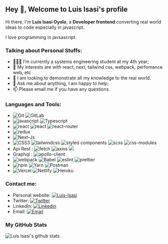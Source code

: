## Hey 👋, Welcome to Luis Isasi's profile

Hi there, I'm **Luis Isasi Oyolo**, a **Developer frontend** converting real world ideas to code especially in javascript.

I love programming in javsascript.

### Talking about Personal Stuffs:

- 👨🏽‍💻 I’m currently a systems engineering student at my 4th year; 
- 🤔 My interests are with react, next, tailwind css, webpack, perfomance web, etc
- 💼 I am looking to demonstrate all my knowledge to the real world. 
- 💬 Ask me about anything, I am happy to help;
- 📫 Please email me if you have any questions.

### Languages and Tools:

- ![Git](https://img.shields.io/badge/Git-F05032?style=flat-square&logo=Git&logoColor=white) ![GitLab](https://img.shields.io/badge/-GitLab-FCA121?style=flat-square&logo=gitlab)
- ![javascript](https://badges.aleen42.com/src/javascript.svg) ![Typescript](https://img.shields.io/badge/-typescript-blue?style=flat-square&logo=Typescript&logoColor=000000) 
- ![react](https://badges.aleen42.com/src/react.svg) ![react](https://img.shields.io/badge/-react_hooks-blue?style=flat-square&logo=react&logoColor=white) ![react-router](https://img.shields.io/badge/React_Router-CA4245?style=flat-square&&logo=react-router&logoColor=white)
- ![redux](https://badges.aleen42.com/src/redux.svg)
- ![Next-Js](https://img.shields.io/badge/next.js-000000?style=flat-square&logo=nextdotjs&logoColor=white)
- ![CSS3](https://img.shields.io/badge/-CSS3-%231572B6?style=flat-square&logo=css3) ![tailwindcss](https://badges.aleen42.com/src/tailwindcss.svg) ![styled components](https://img.shields.io/badge/-styled_components-gray?style=flat-square&logo=styledcomponents&logoColor=yellow) ![scss](https://img.shields.io/badge/Sass-CC6699?style=flat-square&logo=sass&logoColor=white) ![css-modules](https://img.shields.io/badge/-css--modules-blue?style=flat-square&logo=css&logoColor=white)
- Api Rest : ![fetch](https://img.shields.io/badge/fetch-%231572B6?style=flat-square&logo=fetch&logoColor=white) ![axios](https://img.shields.io/badge/Axios-%231572B6?style=flat-square&logo=axios&logoColor=white) ![](https://img.shields.io/badge/react--query-FF4154?style=flat-square&logo=React-Table&logoColor=white)
- Graphql : ![apollo-client](https://img.shields.io/badge/apollo--client-E10098?style=flat-square&logo=graphql&logoColor=white)
- ![webpack](https://badges.aleen42.com/src/webpack.svg) ![Babel](https://img.shields.io/badge/babel-F9DC3E?style=flat-square&logo=babel&logoColor=000000)  ![eslint](https://badges.aleen42.com/src/eslint.svg) ![prettier](https://img.shields.io/badge/prettier-gray?style=flat-square&logo=prettier&logoColor=white)
- ![npm](https://img.shields.io/badge/npm-CB3837?style=flat-square&logo=npm&logoColor=white) ![Yarn](https://img.shields.io/badge/Yarn-2C8EBB?style=flat-square&logo=yarn&logoColor=white) ![Postman](https://img.shields.io/badge/Postman-FF6C37?style=flat-square&logo=Postman&logoColor=white)
- ![Vercel](https://img.shields.io/badge/Vercel-000000?style=flat-square&logo=vercel&logoColor=white) ![Netlify](https://img.shields.io/badge/Netlify-00C7B7?style=flat-square&logo=netlify&logoColor=white) ![Heroku](https://img.shields.io/badge/Heroku-430098?style=flat-square&logo=heroku&logoColor=white)

###  Contact me:

- Personal website: [![Luis-Isasi](https://img.shields.io/badge/https://www.luis--isasi.com/-3693F3?style=flat-square&logo=icloud&logoColor=white)](https://www.luis-isasi.com/)
- Twitter: [![Twitter](https://img.shields.io/badge/@luis_isasi-1DA1F2?style=flat-square&logo=twitter&logoColor=white)](https://twitter.com/luis_isasi)
- LinkedIn: [![Linkedin](https://img.shields.io/badge/Luis_isasi-blue?style=flat-square&logo=linkedin&logoColor=white)](https://www.linkedin.com/in/luis-isasi-oyolo-147865212/)
- Email: [![Email](https://img.shields.io/badge/luis.isasi.dev@gmail.com-D14836?style=flat-square&logo=gmail&logoColor=white)](mailto:luis.isasi.dev@gmail.com)

### My GitHub Stats

![Luis Isasi's github stats](https://github-readme-stats.vercel.app/api?username=luis-isasi)
